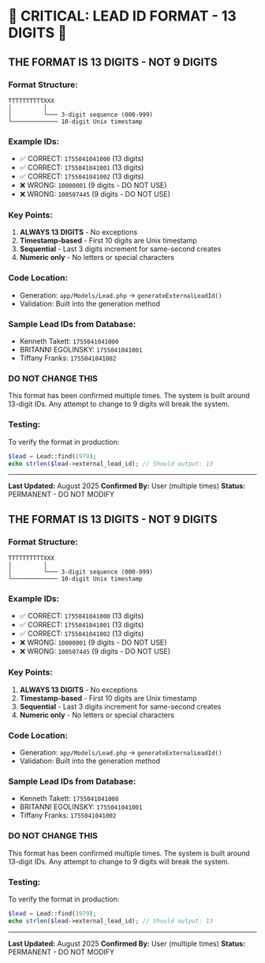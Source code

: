 # 🚨 CRITICAL: LEAD ID FORMAT - 13 DIGITS 🚨

## THE FORMAT IS 13 DIGITS - NOT 9 DIGITS

### Format Structure:
```
TTTTTTTTTTXXX
│         │
│         └─── 3-digit sequence (000-999)
└───────────── 10-digit Unix timestamp
```

### Example IDs:
- ✅ CORRECT: `1755041041000` (13 digits)
- ✅ CORRECT: `1755041041001` (13 digits)
- ✅ CORRECT: `1755041041002` (13 digits)
- ❌ WRONG: `10000001` (9 digits - DO NOT USE)
- ❌ WRONG: `100507445` (9 digits - DO NOT USE)

### Key Points:
1. **ALWAYS 13 DIGITS** - No exceptions
2. **Timestamp-based** - First 10 digits are Unix timestamp
3. **Sequential** - Last 3 digits increment for same-second creates
4. **Numeric only** - No letters or special characters

### Code Location:
- Generation: `app/Models/Lead.php` -> `generateExternalLeadId()`
- Validation: Built into the generation method

### Sample Lead IDs from Database:
- Kenneth Takett: `1755041041000`
- BRITANNI EGOLINSKY: `1755041041001`
- Tiffany Franks: `1755041041002`

### DO NOT CHANGE THIS
This format has been confirmed multiple times. The system is built around 13-digit IDs.
Any attempt to change to 9 digits will break the system.

### Testing:
To verify the format in production:
```php
$lead = Lead::find(1979);
echo strlen($lead->external_lead_id); // Should output: 13
```

---
**Last Updated:** August 2025
**Confirmed By:** User (multiple times)
**Status:** PERMANENT - DO NOT MODIFY





## THE FORMAT IS 13 DIGITS - NOT 9 DIGITS

### Format Structure:
```
TTTTTTTTTTXXX
│         │
│         └─── 3-digit sequence (000-999)
└───────────── 10-digit Unix timestamp
```

### Example IDs:
- ✅ CORRECT: `1755041041000` (13 digits)
- ✅ CORRECT: `1755041041001` (13 digits)
- ✅ CORRECT: `1755041041002` (13 digits)
- ❌ WRONG: `10000001` (9 digits - DO NOT USE)
- ❌ WRONG: `100507445` (9 digits - DO NOT USE)

### Key Points:
1. **ALWAYS 13 DIGITS** - No exceptions
2. **Timestamp-based** - First 10 digits are Unix timestamp
3. **Sequential** - Last 3 digits increment for same-second creates
4. **Numeric only** - No letters or special characters

### Code Location:
- Generation: `app/Models/Lead.php` -> `generateExternalLeadId()`
- Validation: Built into the generation method

### Sample Lead IDs from Database:
- Kenneth Takett: `1755041041000`
- BRITANNI EGOLINSKY: `1755041041001`
- Tiffany Franks: `1755041041002`

### DO NOT CHANGE THIS
This format has been confirmed multiple times. The system is built around 13-digit IDs.
Any attempt to change to 9 digits will break the system.

### Testing:
To verify the format in production:
```php
$lead = Lead::find(1979);
echo strlen($lead->external_lead_id); // Should output: 13
```

---
**Last Updated:** August 2025
**Confirmed By:** User (multiple times)
**Status:** PERMANENT - DO NOT MODIFY








